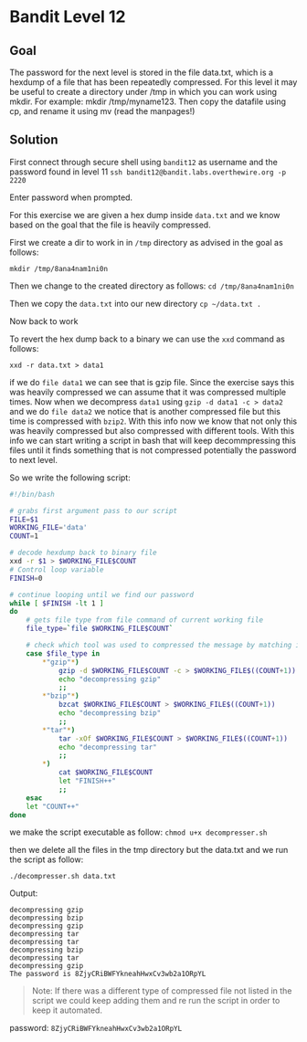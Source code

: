 # Bandit Level 12

## Goal
The password for the next level is stored in the file data.txt, which is a hexdump of a file that has been repeatedly compressed. For this level it may be useful to create a directory under /tmp in which you can work using mkdir. For example: mkdir /tmp/myname123. Then copy the datafile using cp, and rename it using mv (read the manpages!)

## Solution
First connect through secure shell using `bandit12` as username and the password found in level 11
`ssh bandit12@bandit.labs.overthewire.org -p 2220`

Enter password when prompted.

For this exercise we are given a hex dump inside `data.txt` and we know based on the goal that the file is heavily compressed.

First we create a dir to work in in `/tmp` directory as advised in the goal as follows:

`mkdir /tmp/8ana4nam1ni0n`

Then we change to the created directory as follows:
`cd /tmp/8ana4nam1ni0n`

Then we copy the `data.txt` into our new directory
`cp ~/data.txt .`

Now back to work

To revert the hex dump back to a binary we can use the `xxd` command as follows:

`xxd -r data.txt > data1`

if we do `file data1` we can see that is gzip file. Since the exercise says this was heavily compressed we can assume that it was compressed multiple times. Now when we decompress `data1` using `gzip -d data1 -c > data2` and we do `file data2` we notice that is another compressed file but this time is compressed with `bzip2`. With this info now we know that not only this was heavily compressed but also compressed with different tools. With this info we can start writing a script in bash that will keep decommpressing this files until it finds something that is not compressed potentially the password to next level.

So we write the following script:

```bash
#!/bin/bash

# grabs first argument pass to our script
FILE=$1
WORKING_FILE='data'
COUNT=1

# decode hexdump back to binary file
xxd -r $1 > $WORKING_FILE$COUNT
# Control loop variable
FINISH=0

# continue looping until we find our password
while [ $FINISH -lt 1 ]
do
    # gets file type from file command of current working file
    file_type=`file $WORKING_FILE$COUNT`

    # check which tool was used to compressed the message by matching if substring exists in filetype
    case $file_type in
        *"gzip"*)
            gzip -d $WORKING_FILE$COUNT -c > $WORKING_FILE$((COUNT+1))
            echo "decompressing gzip"
            ;;
        *"bzip"*)
            bzcat $WORKING_FILE$COUNT > $WORKING_FILE$((COUNT+1))
            echo "decompressing bzip"
            ;;
        *"tar"*)
            tar -xOf $WORKING_FILE$COUNT > $WORKING_FILE$((COUNT+1))
            echo "decompressing tar"
            ;;
        *)
            cat $WORKING_FILE$COUNT
            let "FINISH++"
            ;;
    esac
    let "COUNT++"
done
```
we make the script executable as follow:
`chmod u+x decompresser.sh`

then we delete all the files in the tmp directory but the data.txt and we run the script as follow:

`./decompresser.sh data.txt`

Output:

```
decompressing gzip
decompressing bzip
decompressing gzip
decompressing tar
decompressing tar
decompressing bzip
decompressing tar
decompressing gzip
The password is 8ZjyCRiBWFYkneahHwxCv3wb2a1ORpYL
```

> Note: If there was a different type of compressed file not listed in the script we could keep adding them and re run the script in order to keep it automated.

password: `8ZjyCRiBWFYkneahHwxCv3wb2a1ORpYL`
